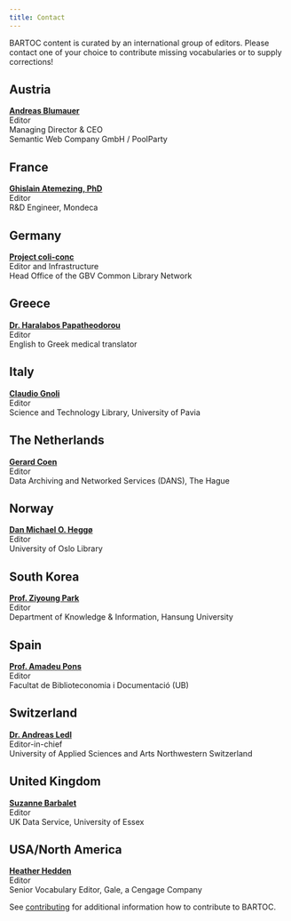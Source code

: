 ```yaml
---
title: Contact
---
```


BARTOC content is curated by an international group of editors. Please contact one of your choice to contribute missing vocabularies or to supply corrections!

<div class="row">
 <div class="col">
  <h2>Austria</h2>
  <p><strong><a href="https://www.poolparty.biz/semantic-web-company-gmbh/" target="_blank">Andreas Blumauer<span class="ext" aria-label="(link is external)"></span></a></strong><br>
  Editor<br>
  Managing Director &amp; CEO<br>
  Semantic Web Company GmbH / PoolParty</p>
 </div>

 <div class="col">
  <h2>France</h2>
  <p><strong><a href="http://linkedvocabs.org/perso/index.html" target="_blank">Ghislain Atemezing, PhD<span class="ext" aria-label="(link is external)"></span></a></strong><br>
Editor<br>
R&amp;D Engineer, Mondeca</p>
 </div>

 <div class="col">
  <h2>Germany</h2>
<p><strong><a href="https://coli-conc.gbv.de/" target="_blank">Project coli-conc<span class="ext" aria-label="(link is external)"></span></a></strong><br>
Editor and Infrastructure<br>
Head Office of the GBV Common Library Network</p>
</div>
</div>

<div class="row">
 <div class="col">
<h2>Greece    </h2>
<p><strong><a href="http://www.linkedin.com/in/haralabospapatheodorou" target="_blank">Dr. Haralabos Papatheodorou<span class="ext" aria-label="(link is external)"></span></a></strong><br>
Editor<br>
English to Greek medical translator</p>
</div>


 <div class="col">
<h2>Italy    </h2>
<p><strong><a href="http://www-dimat.unipv.it/gnoli/" target="_blank">Claudio Gnoli<span class="ext" aria-label="(link is external)"></span></a></strong><br>
Editor<br>
Science and Technology Library, University of Pavia</p>
</div>

 <div class="col">
<h2>
The Netherlands    </h2>
<p><strong><a href="https://dans.knaw.nl/en/about/organisation-and-policy/staff/coen" target="_blank">Gerard Coen<span class="ext" aria-label="(link is external)"></span></a></strong><br>
Editor<br>
Data Archiving and Networked Services (DANS), The Hague</p>
</div>
</div>


<div class="row">
 <div class="col">
<h2>
Norway    </h2>
<p><strong><a href="http://www.ub.uio.no/english/about/people/ureal/urealundervisning/dmheggo/" target="_blank">Dan Michael O. Heggø<span class="ext" aria-label="(link is external)"></span></a></strong><br>
Editor<br>
University of Oslo Library</p>
</div>

 <div class="col">
<h2>South Korea    </h2>
<p><strong><a href="http://www.hansung.ac.kr/web/kis/508593" target="_blank">Prof. Ziyoung Park<span class="ext" aria-label="(link is external)"></span></a></strong><br>
Editor<br>
Department of Knowledge &amp; Information, Hansung University</p>
 </div>

 <div class="col">
<h2>Spain    </h2>
<p><strong><a href="http://bd.ub.edu/pub/pons/ca" target="_blank">Prof. Amadeu Pons<span class="ext" aria-label="(link is external)"></span></a></strong><br>
Editor<br>
Facultat de Biblioteconomia i Documentació (UB)</p>
</div>
</div>

<div class="row">
<div class="col">
<h2>Switzerland</h2>
<p><strong><a href=""https://www.fhnw.ch/de/personen/andreas-ledl target="_blank">Dr. Andreas Ledl<span class="ext" aria-label="(link is external)"></span></a></strong><br>
Editor-in-chief<br>
University of Applied Sciences and Arts Northwestern Switzerland</p>
</div>

<div class="col">
<h2>United Kingdom</h2>
<p><strong><a href="http://www.data-archive.ac.uk/about/staff?sid=sbarba" target="_blank">Suzanne Barbalet<span class="ext" aria-label="(link is external)"></span></a></strong><br>
Editor<br>
UK Data Service, University of Essex</p>
</div>

<div class="col">
<h2>USA/North America</h2>
<p><strong><a href="http://www.hedden-information.com/about/" target="_blank">Heather Hedden<span class="ext" aria-label="(link is external)"></span></a></strong><br>
Editor<br>
Senior Vocabulary Editor, Gale, a Cengage Company</p>
</div>
</div>

See [contributing](/contributing) for additional information how to contribute to BARTOC.
